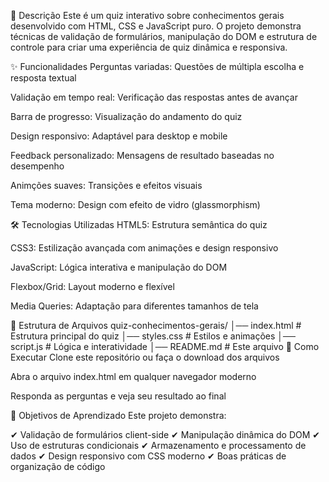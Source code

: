 📝 Descrição
Este é um quiz interativo sobre conhecimentos gerais desenvolvido com HTML, CSS e JavaScript puro. O projeto demonstra técnicas de validação de formulários, manipulação do DOM e estrutura de controle para criar uma experiência de quiz dinâmica e responsiva.

✨ Funcionalidades
Perguntas variadas: Questões de múltipla escolha e resposta textual

Validação em tempo real: Verificação das respostas antes de avançar

Barra de progresso: Visualização do andamento do quiz

Design responsivo: Adaptável para desktop e mobile

Feedback personalizado: Mensagens de resultado baseadas no desempenho

Animções suaves: Transições e efeitos visuais

Tema moderno: Design com efeito de vidro (glassmorphism)

🛠️ Tecnologias Utilizadas
HTML5: Estrutura semântica do quiz

CSS3: Estilização avançada com animações e design responsivo

JavaScript: Lógica interativa e manipulação do DOM

Flexbox/Grid: Layout moderno e flexível

Media Queries: Adaptação para diferentes tamanhos de tela

📂 Estrutura de Arquivos
quiz-conhecimentos-gerais/
│── index.html       # Estrutura principal do quiz
│── styles.css       # Estilos e animações
│── script.js        # Lógica e interatividade
│── README.md        # Este arquivo
🚀 Como Executar
Clone este repositório ou faça o download dos arquivos

Abra o arquivo index.html em qualquer navegador moderno

Responda as perguntas e veja seu resultado ao final

🎯 Objetivos de Aprendizado
Este projeto demonstra:

✔ Validação de formulários client-side
✔ Manipulação dinâmica do DOM
✔ Uso de estruturas condicionais
✔ Armazenamento e processamento de dados
✔ Design responsivo com CSS moderno
✔ Boas práticas de organização de código
